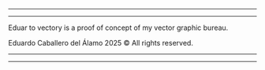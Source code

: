 --------------------------------------------------------------------
--------------------------------------------------------------------

Eduar to vectory is a proof of concept of my vector graphic bureau.

Eduardo Caballero del Álamo 2025 © All rights reserved. 


--------------------------------------------------------------------
--------------------------------------------------------------------
